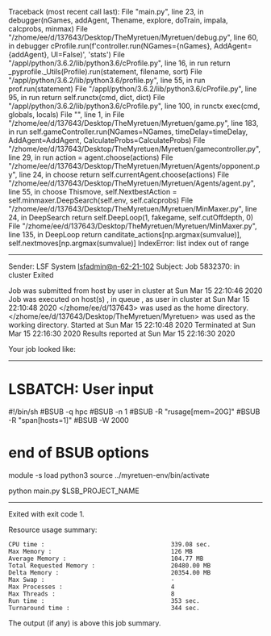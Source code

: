 Traceback (most recent call last):
  File "main.py", line 23, in <module>
    debugger(nGames, addAgent, Thename, explore, doTrain, impala, calcprobs, minmax)
  File "/zhome/ee/d/137643/Desktop/TheMyretuen/Myretuen/debug.py", line 60, in debugger
    cProfile.run(f'controller.run(NGames={nGames}, AddAgent={addAgent}, UI=False)', 'stats')
  File "/appl/python/3.6.2/lib/python3.6/cProfile.py", line 16, in run
    return _pyprofile._Utils(Profile).run(statement, filename, sort)
  File "/appl/python/3.6.2/lib/python3.6/profile.py", line 55, in run
    prof.run(statement)
  File "/appl/python/3.6.2/lib/python3.6/cProfile.py", line 95, in run
    return self.runctx(cmd, dict, dict)
  File "/appl/python/3.6.2/lib/python3.6/cProfile.py", line 100, in runctx
    exec(cmd, globals, locals)
  File "<string>", line 1, in <module>
  File "/zhome/ee/d/137643/Desktop/TheMyretuen/Myretuen/game.py", line 183, in run
    self.gameController.run(NGames=NGames, timeDelay=timeDelay, AddAgent=AddAgent, CalculateProbs=CalculateProbs)
  File "/zhome/ee/d/137643/Desktop/TheMyretuen/Myretuen/gamecontroller.py", line 29, in run
    action = agent.choose(actions)
  File "/zhome/ee/d/137643/Desktop/TheMyretuen/Myretuen/Agents/opponent.py", line 24, in choose
    return self.currentAgent.choose(actions)
  File "/zhome/ee/d/137643/Desktop/TheMyretuen/Myretuen/Agents/agent.py", line 55, in choose
    Thismove, self.NextbestAction = self.minmaxer.DeepSearch(self.env, self.calcprobs)
  File "/zhome/ee/d/137643/Desktop/TheMyretuen/Myretuen/MinMaxer.py", line 24, in DeepSearch
    return self.DeepLoop(1, fakegame, self.cutOffdepth, 0)
  File "/zhome/ee/d/137643/Desktop/TheMyretuen/Myretuen/MinMaxer.py", line 135, in DeepLoop
    return canditate_actions[np.argmax(sumvalue)], self.nextmoves[np.argmax(sumvalue)]
IndexError: list index out of range

------------------------------------------------------------
Sender: LSF System <lsfadmin@n-62-21-102>
Subject: Job 5832370: <NNAgent8MinMax-3-1> in cluster <dcc> Exited

Job <NNAgent8MinMax-3-1> was submitted from host <n-62-27-18> by user <s183905> in cluster <dcc> at Sun Mar 15 22:10:46 2020
Job was executed on host(s) <n-62-21-102>, in queue <hpc>, as user <s183905> in cluster <dcc> at Sun Mar 15 22:10:48 2020
</zhome/ee/d/137643> was used as the home directory.
</zhome/ee/d/137643/Desktop/TheMyretuen/Myretuen> was used as the working directory.
Started at Sun Mar 15 22:10:48 2020
Terminated at Sun Mar 15 22:16:30 2020
Results reported at Sun Mar 15 22:16:30 2020

Your job looked like:

------------------------------------------------------------
# LSBATCH: User input
#!/bin/sh
#BSUB -q hpc
#BSUB -n 1
#BSUB -R "rusage[mem=20G]"
#BSUB -R "span[hosts=1]"
#BSUB -W 2000
# end of BSUB options

module -s load python3
source ../myretuen-env/bin/activate

python main.py $LSB_PROJECT_NAME


------------------------------------------------------------

Exited with exit code 1.

Resource usage summary:

    CPU time :                                   339.08 sec.
    Max Memory :                                 126 MB
    Average Memory :                             104.77 MB
    Total Requested Memory :                     20480.00 MB
    Delta Memory :                               20354.00 MB
    Max Swap :                                   -
    Max Processes :                              4
    Max Threads :                                8
    Run time :                                   353 sec.
    Turnaround time :                            344 sec.

The output (if any) is above this job summary.

